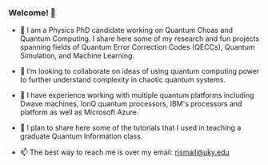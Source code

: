 ### Welcome! 👋

- 🔭 I am a Physics PhD candidate working on Quantum Choas and Quantum Computing. I share here some of my research and fun projects spanning fields of Quantum Error Correction Codes (QECCs), Quantum Simulation, and Machine Learning.
- 👯 I’m looking to collaborate on ideas of using quantum computing power to further understand complexity in chaotic quantum systems.
- 🌱 I have experience working with multiple quantum platforms including Dwave machines, IonQ quantum processors, IBM's processors and platform as well as Microsoft Azure.

- 🌱 I plan to share here some of the tutorials that I used in teaching a graduate Quantum Information class.

- 📫 The best way to reach me is over my email: rismail@uky.edu

<!--
**RefatIsmail96/RefatIsmail96** is a ✨ _special_ ✨ repository because its `README.md` (this file) appears on your GitHub profile.

Here are some ideas to get you started:

- 🔭 I’m currently working on ...
- 🌱 I’m currently learning ...
- 👯 I’m looking to collaborate on ...
- 🤔 I’m looking for help with ...
- 💬 Ask me about ...
- 📫 How to reach me: ...
- 😄 Pronouns: ...
- ⚡ Fun fact: ...
-->
